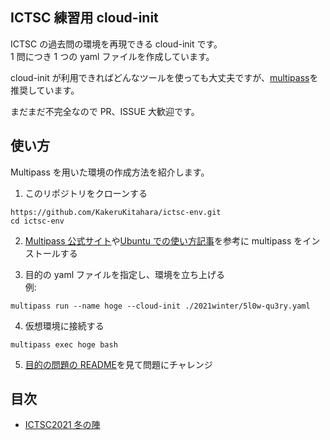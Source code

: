## ICTSC 練習用 cloud-init

ICTSC の過去問の環境を再現できる cloud-init です。  
1 問につき 1 つの yaml ファイルを作成しています。

cloud-init が利用できればどんなツールを使っても大丈夫ですが、[multipass](https://multipass.run/)を推奨しています。

まだまだ不完全なので PR、ISSUE 大歓迎です。

## 使い方

Multipass を用いた環境の作成方法を紹介します。

1. このリポジトリをクローンする

```
https://github.com/KakeruKitahara/ictsc-env.git
cd ictsc-env
```

2. [Multipass 公式サイト](https://multipass.run/install)や[Ubuntu での使い方記事](https://kajindowsxp.com/cloud-init-multipass/)を参考に multipass をインストールする

3. 目的の yaml ファイルを指定し、環境を立ち上げる  
   例:

```
multipass run --name hoge --cloud-init ./2021winter/5l0w-qu3ry.yaml
```

4. 仮想環境に接続する

```
multipass exec hoge bash
```

5. [目的の問題の README](https://github.com/KakeruKitahara/ictsc-env/blob/master/2021winter/5l0w-qu3ry.md)を見て問題にチャレンジ

## 目次

- [ICTSC2021 冬の陣](https://github.com/KakeruKitahara/ictsc-env/tree/master/2021winter)
